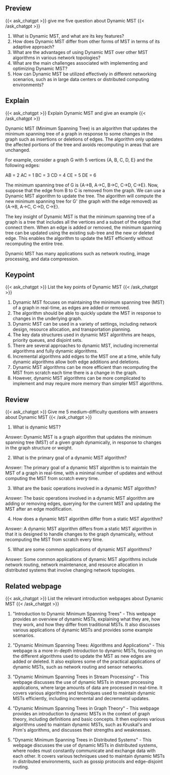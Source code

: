 ## Preview
{{< ask_chatgpt >}}
give me five question about Dynamic MST
{{< /ask_chatgpt >}}



1. What is Dynamic MST, and what are its key features?
2. How does Dynamic MST differ from other forms of MST in terms of its adaptive approach?
3. What are the advantages of using Dynamic MST over other MST algorithms in various network topologies?
4. What are the main challenges associated with implementing and optimizing Dynamic MST?
5. How can Dynamic MST be utilized effectively in different networking scenarios, such as in large data centers or distributed computing environments?   

## Explain
{{< ask_chatgpt >}}
Explain Dynamic MST and give an example
{{< /ask_chatgpt >}}



Dynamic MST (Minimum Spanning Tree) is an algorithm that updates the minimum spanning tree of a graph in response to some changes in the graph such as insertions or deletions of edges. The algorithm only updates the affected portions of the tree and avoids recomputing in areas that are unchanged.

For example, consider a graph G with 5 vertices {A, B, C, D, E} and the following edges:

AB = 2
AC = 1
BC = 3
CD = 4
CE = 5
DE = 6

The minimum spanning tree of G is {A->B, A->C, B->C, C->D, C->E}. Now, suppose that the edge from B to C is removed from the graph. We can use a Dynamic MST algorithm to update the tree. The algorithm will compute the new minimum spanning tree for G' (the graph with the edge removed) as {A->B, A->C, C->D, C->E}.

The key insight of Dynamic MST is that the minimum spanning tree of a graph is a tree that includes all the vertices and a subset of the edges that connect them. When an edge is added or removed, the minimum spanning tree can be updated using the existing sub-tree and the new or deleted edge. This enables the algorithm to update the MST efficiently without recomputing the entire tree.

Dynamic MST has many applications such as network routing, image processing, and data compression.   

## Keypoint
{{< ask_chatgpt >}}
List the key points of Dynamic MST
{{< /ask_chatgpt >}}



1. Dynamic MST focuses on maintaining the minimum spanning tree (MST) of a graph in real-time, as edges are added or removed.
2. The algorithm should be able to quickly update the MST in response to changes in the underlying graph.
3. Dynamic MST can be used in a variety of settings, including network design, resource allocation, and transportation planning.
4. The key data structures used in dynamic MST algorithms are heaps, priority queues, and disjoint sets.
5. There are several approaches to dynamic MST, including incremental algorithms and fully dynamic algorithms.
6. Incremental algorithms add edges to the MST one at a time, while fully dynamic algorithms allow both edge additions and deletions.
7. Dynamic MST algorithms can be more efficient than recomputing the MST from scratch each time there is a change in the graph.
8. However, dynamic MST algorithms can be more complicated to implement and may require more memory than simpler MST algorithms.   

## Review
{{< ask_chatgpt >}}
Give me 5 medium-difficulty questions with answers about Dynamic MST
{{< /ask_chatgpt >}}



1. What is dynamic MST?

Answer: Dynamic MST is a graph algorithm that updates the minimum spanning tree (MST) of a given graph dynamically, in response to changes in the graph structure or weight. 

2. What is the primary goal of a dynamic MST algorithm?

Answer: The primary goal of a dynamic MST algorithm is to maintain the MST of a graph in real-time, with a minimal number of updates and without computing the MST from scratch every time. 

3. What are the basic operations involved in a dynamic MST algorithm?

Answer: The basic operations involved in a dynamic MST algorithm are adding or removing edges, querying for the current MST and updating the MST after an edge modification. 

4. How does a dynamic MST algorithm differ from a static MST algorithm?

Answer: A dynamic MST algorithm differs from a static MST algorithm in that it is designed to handle changes to the graph dynamically, without recomputing the MST from scratch every time. 

5. What are some common applications of dynamic MST algorithms?

Answer: Some common applications of dynamic MST algorithms include network routing, network maintenance, and resource allocation in distributed systems that involve changing network topologies.   

## Related webpage
{{< ask_chatgpt >}}
List the relevant introduction webpages about Dynamic MST
{{< /ask_chatgpt >}}



1. "Introduction to Dynamic Minimum Spanning Trees" - This webpage provides an overview of dynamic MSTs, explaining what they are, how they work, and how they differ from traditional MSTs. It also discusses various applications of dynamic MSTs and provides some example scenarios.

2. "Dynamic Minimum Spanning Trees: Algorithms and Applications" - This webpage is a more in-depth introduction to dynamic MSTs, focusing on the different algorithms used to update the MST as new edges are added or deleted. It also explores some of the practical applications of dynamic MSTs, such as network routing and sensor networks.

3. "Dynamic Minimum Spanning Trees in Stream Processing" - This webpage discusses the use of dynamic MSTs in stream processing applications, where large amounts of data are processed in real-time. It covers various algorithms and techniques used to maintain dynamic MSTs efficiently, including incremental and decremental updates.

4. "Dynamic Minimum Spanning Trees in Graph Theory" - This webpage provides an introduction to dynamic MSTs in the context of graph theory, including definitions and basic concepts. It then explores various algorithms used to maintain dynamic MSTs, such as Kruskal's and Prim's algorithms, and discusses their strengths and weaknesses.

5. "Dynamic Minimum Spanning Trees in Distributed Systems" - This webpage discusses the use of dynamic MSTs in distributed systems, where nodes must constantly communicate and exchange data with each other. It covers various techniques used to maintain dynamic MSTs in distributed environments, such as gossip protocols and edge-disjoint routing.   

